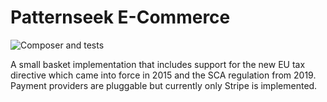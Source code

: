 # Patternseek E-Commerce

![Composer and tests](https://github.com/patternseek/ecommerce/actions/workflows/php.yml/badge.svg)

A small basket implementation that includes support for the new EU tax directive which came into force in 2015 and the SCA regulation from 2019. Payment providers are pluggable but currently only Stripe is implemented.
